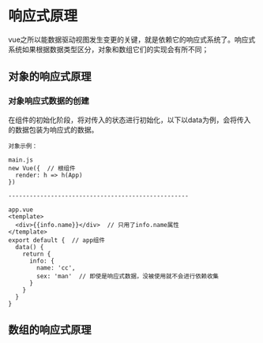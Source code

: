 # 响应式原理

vue之所以能数据驱动视图发生变更的关键，就是依赖它的响应式系统了。响应式系统如果根据数据类型区分，对象和数组它们的实现会有所不同；

## 对象的响应式原理

### 对象响应式数据的创建

在组件的初始化阶段，将对传入的状态进行初始化，以下以data为例，会将传入的数据包装为响应式的数据。

```text
对象示例：

main.js
new Vue({  // 根组件
  render: h => h(App)
})

---------------------------------------------------

app.vue
<template>
  <div>{{info.name}}</div>  // 只用了info.name属性
</template>
export default {  // app组件
  data() {
    return {
      info: {
        name: 'cc',
        sex: 'man'  // 即使是响应式数据，没被使用就不会进行依赖收集
      }
    }
  }
}
```


## 数组的响应式原理
